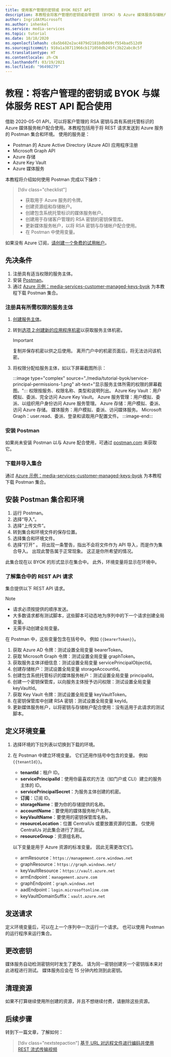 ```yaml
---
title: 使用客户管理的密钥或 BYOK REST API
description: 本教程会将客户管理的密钥或自带密钥 (BYOK) 与 Azure 媒体服务存储帐户配合使用。
author: IngridAtMicrosoft
ms.author: inhenkel
ms.service: media-services
ms.topic: tutorial
ms.date: 10/18/2020
ms.openlocfilehash: c8a5b682e2ac4879d2181bdb069cf554bad512d9
ms.sourcegitcommit: 910a1a38711966cb171050db245fc3b22abc8c5f
ms.translationtype: HT
ms.contentlocale: zh-CN
ms.lasthandoff: 03/19/2021
ms.locfileid: "96498279"
---
```

# <a name="tutorial-use-customer-managed-keys-or-byok-with-media-services-rest-api"></a>教程：将客户管理的密钥或 BYOK 与媒体服务 REST API 配合使用

借助 2020-05-01 API，可以将客户管理的 RSA 密钥与具有系统托管标识的 Azure 媒体服务帐户配合使用。本教程包括用于将 REST 请求发送到 Azure 服务的 Postman 集合和环境。 使用的服务是：

- Postman 的 Azure Active Directory (Azure AD) 应用程序注册
- Microsoft Graph API
- Azure 存储
- Azure Key Vault
- Azure 媒体服务

本教程将介绍如何使用 Postman 完成以下操作：

> [!div class="checklist"]
> - 获取用于 Azure 服务的令牌。
> - 创建资源组和存储帐户。
> - 创建包含系统托管标识的媒体服务帐户。
> - 创建用于存储客户管理的 RSA 密钥的密钥保管库。
> - 更新媒体服务帐户，以将 RSA 密钥与存储帐户配合使用。
> - 在 Postman 中使用变量。

如果没有 Azure 订阅，[请创建一个免费的试用帐户](https://azure.microsoft.com/free/)。

## <a name="prerequisites"></a>先决条件

1. 注册具有适当权限的服务主体。
1. 安装 [Postman](https://www.postman.com)。
1. 通过 [Azure 示例：media-services-customer-managed-keys-byok](https://github.com/Azure-Samples/media-services-customer-managed-keys-byok) 为本教程下载 Postman 集合。

### <a name="register-a-service-principal-with-the-needed-permissions"></a>注册具有所需权限的服务主体

1. [创建服务主体](../../active-directory/develop/howto-create-service-principal-portal.md)。
1. 转到[选项 2:创建新的应用程序机密](../../active-directory/develop/howto-create-service-principal-portal.md#authentication-two-options)以获取服务主体机密。

   > [!IMPORTANT]
   >复制并保存机密以供之后使用。 离开门户中的机密页面后，将无法访问该机密。

1. 将权限分配给服务主体，如以下屏幕截图所示：

   :::image type="complex" source="./media/tutorial-byok/service-principal-permissions-1.png" alt-text="显示服务主体所需的权限的屏幕截图。":::
   权限按服务、权限名称、类型和说明列出。 Azure Key Vault：用户模拟、委派、完全访问 Azure Key Vault。 Azure 服务管理：用户模拟、委派、以组织用户身份访问 Azure 服务管理。 Azure 存储：用户模拟、委派、访问 Azure 存储。 媒体服务：用户模拟、委派、访问媒体服务。 Microsoft Graph：user.read、委派、登录和读取用户配置文件。
   :::image-end:::

### <a name="install-postman"></a>安装 Postman

如果尚未安装 Postman 以与 Azure 配合使用，可通过 [postman.com](https://www.postman.com/) 来获取它。

### <a name="download-and-import-the-collection"></a>下载并导入集合

通过 [Azure 示例：media-services-customer-managed-keys-byok](https://github.com/Azure-Samples/media-services-customer-managed-keys-byok) 为本教程下载 Postman 集合。

## <a name="install-the-postman-collection-and-environment"></a>安装 Postman 集合和环境

1. 运行 Postman。
1. 选择“导入”。
1. 选择“上传文件”。
1. 转到集合和环境文件的保存位置。
1. 选择集合和环境文件。
1. 选择“打开”  。 将出现一条警告，指出不会将文件作为 API 导入，而是作为集合导入。 出现此警告属于正常现象。 这正是你所希望的情况。

此集合现在以 BYOK 的形式显示在集合中。 此外，环境变量将显示在环境中。

### <a name="understand-the-rest-api-requests-in-the-collection"></a>了解集合中的 REST API 请求

集合提供以下 REST API 请求。

> [!NOTE]
>
>- 请求必须按提供的顺序发送。
>- 大多数请求都有测试脚本，这些脚本可动态地为序列中的下一个请求创建全局变量。
>- 无需手动创建全局变量。

在 Postman 中，这些变量包含在括号中。 例如 `{{bearerToken}}`。

1. 获取 Azure AD 令牌：测试设置全局变量 bearerToken。
2. 获取 Microsoft Graph 令牌：测试设置全局变量 graphToken。
3. 获取服务主体详细信息：测试设置全局变量 servicePrincipalObjectId。
4. 创建存储帐户：测试设置全局变量 storageAccountId。
5. 创建包含系统托管标识的媒体服务帐户：测试设置全局变量 principalId。
6. 创建一个密钥保管库，以向服务主体授予访问权限：测试设置全局变量 keyVaultId。
7. 获取 Key Vault 令牌：测试设置全局变量 keyVaultToken。
8. 在密钥保管库中创建 RSA 密钥：测试设置全局变量 keyId。
9. 更新媒体服务帐户，以将密钥与存储帐户配合使用：没有适用于此请求的测试脚本。

## <a name="define-environment-variables"></a>定义环境变量

1. 选择环境的下拉列表以切换到下载的环境。
1. 在 Postman 中建立环境变量。 它们还用作括号中包含的变量。 例如 `{{tenantId}}`。

    - **tenantId**：租户 ID。
    - **servicePrincipalId**：使用你最喜欢的方法（如门户或 CLI）建立的服务主体的 ID。
    - **servicePrincipalSecret**：为服务主体创建的机密。
    - **订阅**：订阅 ID。
    - **storageName**：要为你的存储提供的名称。
    - **accountName**：要使用的媒体服务帐户名称。
    - **keyVaultName**：要使用的密钥保管库名称。
    - **resourceLocation**：位置 CentralUs 或要放置资源的位置。 仅使用 CentralUs 对此集合进行了测试。
    - **resourceGroup**：资源组名称。

    以下变量是用于 Azure 资源的标准变量。 因此无需更改它们。

    - armResource：`https://management.core.windows.net`
    - graphResource：`https://graph.windows.net/`
    - keyVaultResource：`https://vault.azure.net`
    - armEndpoint：`management.azure.com`
    - graphEndpoint：`graph.windows.net`
    - aadEndpoint：`login.microsoftonline.com`
    - keyVaultDomainSuffix：`vault.azure.net`

## <a name="send-the-requests"></a>发送请求

定义环境变量后，可以在上一个序列中一次运行一个请求。 也可以使用 Postman 的运行程序来运行集合。

## <a name="change-the-key"></a>更改密钥

媒体服务自动检测密钥何时发生了更改。 请为同一密钥创建另一个密钥版本来对此进程进行测试。 媒体服务应会在 15 分钟内检测到此密钥。

## <a name="clean-up-resources"></a>清理资源

如果不打算继续使用所创建的资源，并且不想继续付费，请删除这些资源。

## <a name="next-steps"></a>后续步骤

转到下一篇文章，了解如何：
> [!div class="nextstepaction"]
> [基于 URL 对远程文件进行编码并使用 REST 流式传输视频](stream-files-tutorial-with-rest.md)
